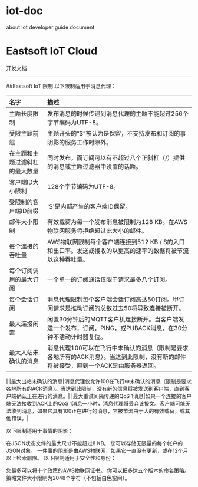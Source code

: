 # iot-doc
about iot developer guide document
# Eastsoft IoT Cloud

开发文档

---

##Eastsoft IoT 限制
以下限制适用于消息代理：

| 名字   | 描述          |
|   :-------------------  | :------------------   |
|主题长度限制    | 发布消息的时候传递到消息代理的主题不能超过256个字节编码为UTF-8。|
|受限主题前缀   | 主题开头的“$”被认为是保留，不支持发布和订阅的事阴影的服务工作时除外。     |
|在主题和主题过滤斜杠的最大数量    | 同时发布，而订阅可以有不超过八个正斜杠（/）提供的消息或主题过滤器中设置的话题。|
| 客户端ID大小限制     | 128个字节编码为UTF-8。     |
| 受限制的客户端ID前缀      | '$'是内部产生的客户端ID保留。|
| 邮件大小限制     | 有效载荷为每一个发布消息被限制为128 KB。在AWS物联网服务将拒绝超过此大小的邮件。     |
| 每个连接的吞吐量	| AWS物联网限制每个客户端连接到512 KB / S的入口和出口率。发送或接收的以更高的速率的数据将被节流以这种吞吐量。|
| 每个订阅调用的最大订阅     | 一个单一的订阅通话仅限于请求最多八个订阅。     |
| 每个会话订阅	| 消息代理限制每个客户端会话订阅高达50订阅。甲订阅请求是推动订阅的总数过去50将导致连接被断开。|
| 最大连接闲置	| 闲置30分钟后的MQTT客户机连接断开。当客户端发送一个发布，订阅，PING，或PUBACK消息，在30分钟不活动计时器复位。|
| 最大入站未确认的消息		| 消息代理100可以在飞行中未确认的消息（限制是要求各地所有的ACK消息）。当达到此限制，没有新的邮件将被接受，直到一个ACK是由服务器返回。
|
|最大出站未确认的消息|消息代理仅允许100在飞行中未确认的消息（限制是要求各地所有的ACK消息）。当达到此限制，没有新的信息将被发送到客户端，直到客户端确认正在进行的消息。|
|最大重试间隔传递的QoS 1消息|如果一个连接的客户端无法接收到ACK上的QoS 1消息一小时，消息代理将丢弃该报文。客户端可能无法收到消息，如果它具有100正在进行的消息，它被节流由于大的有效载荷，或其他错误。|

以下限制适用于事情的阴影：

在JSON状态文件的最大尺寸不能超过8 KB。
您可以存储无限量的每个帐户的JSON对象。
一件事的阴影是由AWS物联网，如果它一直没有更新，或在12个月以上检索删除。
以下限制适用于安全性和身份：

您最多可以将十个政策的AWS物联网证书。
你可以把多达五个版本的命名策略。
策略文件大小限制为2048个字符（不包括白色空间）。
